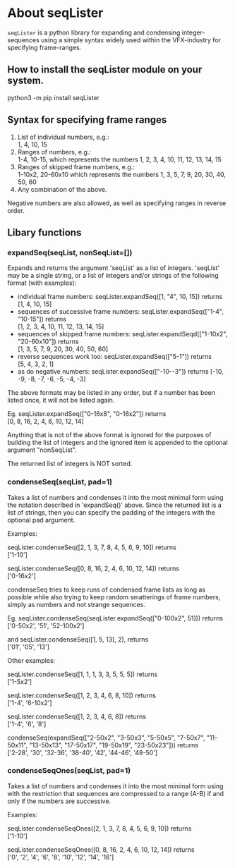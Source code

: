 # About seqLister

`seqLister` is a python library for expanding and condensing
integer-sequences using a simple syntax widely used within
the VFX-industry for specifying frame-ranges.

## How to install the seqLister module on your system.

python3 -m pip install seqLister

## Syntax for specifying frame ranges

1.  List of individual numbers, e.g.:  
    1, 4, 10, 15
2.  Ranges of numbers, e.g.:  
    1-4, 10-15, which represents the numbers 1, 2, 3, 4, 10, 11, 12, 13, 14, 15
3.  Ranges of skipped frame numbers, e.g.:  
    1-10x2, 20-60x10 which represents the numbers 1, 3, 5, 7, 9, 20, 30, 40, 50, 60
4.  Any combination of the above.

Negative numbers are also allowed, as well as specifying ranges in reverse order.

## Libary functions

### expandSeq(seqList, nonSeqList=[])

Expands and returns the argument 'seqList' as a list of integers.
'seqList' may be a single string,
or a list of integers and/or
strings of the following format (with examples):

-   individual frame numbers: seqLister.expandSeq([1, "4", 10, 15]) returns  
    [1, 4, 10, 15]
-   sequences of successive frame numbers: seqLister.expandSeq(["1-4", "10-15"]) returns  
    [1, 2, 3, 4, 10, 11, 12, 13, 14, 15]
-   sequences of skipped frame numbers: seqLister.expandSeqd(["1-10x2", "20-60x10"]) returns  
    [1, 3, 5, 7, 9, 20, 30, 40, 50, 60]
-   reverse sequences work too: seqLister.expandSeq(["5-1"]) returns  
    [5, 4, 3, 2, 1]
-   as do negative numbers: seqLister.expandSeq(["-10--3"]) returns
    [-10, -9, -8, -7, -6, -5, -4, -3]

The above formats may be listed in any order, but if a number has
been listed once, it will not be listed again.

Eg. seqLister.expandSeq(["0-16x8", "0-16x2"]) returns  
[0, 8, 16, 2, 4, 6, 10, 12, 14]

Anything that is not of the above format is ignored for
the purposes of building the list of integers and the ignored
item is appended to the optional argument "nonSeqList".

The returned list of integers is NOT sorted.

### condenseSeq(seqList, pad=1)

Takes a list of numbers and condenses it into the most minimal
form using the notation described in 'expandSeq()' above. Since the returned 
list is a list of strings, then you can specify the padding of the integers with
the optional pad argument.

Examples:  

seqLister.condenseSeq([2, 1, 3, 7, 8, 4, 5, 6, 9, 10]) returns   
['1-10']

seqLister.condenseSeq([0, 8, 16, 2, 4, 6, 10, 12, 14]) returns   
['0-16x2']

condenseSeq tries to keep runs of condensed frame lists as
long as possible while also trying to keep random smatterings
of frame numbers, simply as numbers and not strange sequences.

Eg. seqLister.condenseSeq(seqLister.expandSeq(["0-100x2", 51])) returns   
['0-50x2', '51', '52-100x2']

and seqLister.condenseSeq([1, 5, 13], 2), returns  
['01', '05', '13']

Other examples:

seqLister.condenseSeq([1, 1, 1, 3, 3, 5, 5, 5]) returns  
['1-5x2']

seqLister.condenseSeq([1, 2, 3, 4, 6, 8, 10]) returns  
['1-4', '6-10x2']

seqLister.condenseSeq([1, 2, 3, 4, 6, 8]) returns  
['1-4', '6', '8']

condenseSeq(expandSeq(["2-50x2", "3-50x3", "5-50x5", "7-50x7", "11-50x11", "13-50x13", "17-50x17", "19-50x19", "23-50x23"])) returns  
['2-28', '30', '32-36', '38-40', '42', '44-46', '48-50']

### condenseSeqOnes(seqList, pad=1)

Takes a list of numbers and condenses it into the most minimal
form using with the restriction that sequences are compressed
to a range (A-B) if and only if the numbers are successive.

Examples:

seqLister.condenseSeqOnes([2, 1, 3, 7, 8, 4, 5, 6, 9, 10]) returns   
['1-10']

seqLister.condenseSeqOnes([0, 8, 16, 2, 4, 6, 10, 12, 14]) returns   
['0', '2', '4', '6', '8', '10', '12', '14', '16']

